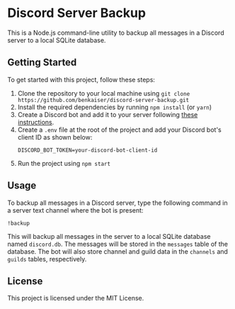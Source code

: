 # Discord Server Backup

This is a Node.js command-line utility to backup all messages in a Discord server to a local SQLite database.

## Getting Started

To get started with this project, follow these steps:

1. Clone the repository to your local machine using `git clone https://github.com/benkaiser/discord-server-backup.git`
2. Install the required dependencies by running `npm install` (or `yarn`)
3. Create a Discord bot and add it to your server following [these instructions](https://discordjs.guide/preparations/setting-up-a-bot-application.html).
4. Create a `.env` file at the root of the project and add your Discord bot's client ID as shown below:
   ```
   DISCORD_BOT_TOKEN=your-discord-bot-client-id
   ```
5. Run the project using `npm start`

## Usage

To backup all messages in a Discord server, type the following command in a server text channel where the bot is present:

```
!backup
```

This will backup all messages in the server to a local SQLite database named `discord.db`. The messages will be stored in the `messages` table of the database. The bot will also store channel and guild data in the `channels` and `guilds` tables, respectively.

## License

This project is licensed under the MIT License.